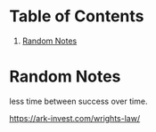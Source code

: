 
# Table of Contents

1.  [Random Notes](#org99e0e91)



<a id="org99e0e91"></a>

# Random Notes

less time between success over time.

<https://ark-invest.com/wrights-law/>

